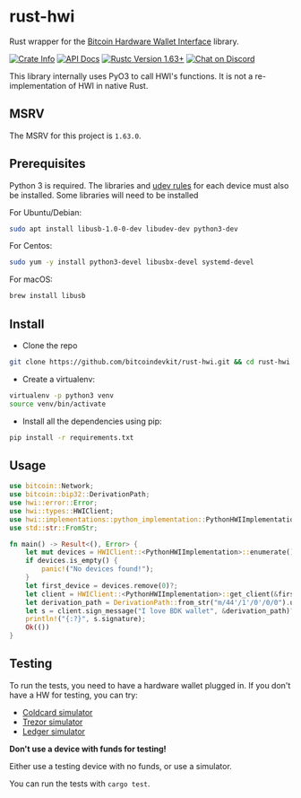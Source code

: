 # rust-hwi
Rust wrapper for the [Bitcoin Hardware Wallet Interface](https://github.com/bitcoin-core/HWI/) library.

<a href="https://crates.io/crates/hwi"><img alt="Crate Info" src="https://img.shields.io/crates/v/hwi.svg"/></a>
<a href="https://docs.rs/hwi"><img alt="API Docs" src="https://img.shields.io/badge/docs.rs-hwi-green"/></a>
<a href="https://blog.rust-lang.org/2022/08/11/Rust-1.63.0.html"><img alt="Rustc Version 1.63+" src="https://img.shields.io/badge/rustc-1.63%2B-lightgrey.svg"/></a>
<a href="https://discord.gg/d7NkDKm"><img alt="Chat on Discord" src="https://img.shields.io/discord/753336465005608961?logo=discord"></a>

This library internally uses PyO3 to call HWI's functions. It is not a re-implementation of HWI in native Rust.

## MSRV

The MSRV for this project is `1.63.0`.

## Prerequisites

Python 3 is required. The libraries and [udev rules](https://github.com/bitcoin-core/HWI/blob/master/hwilib/udev/README.md) for each device must also be installed. Some libraries will need to be installed

For Ubuntu/Debian:
```bash
sudo apt install libusb-1.0-0-dev libudev-dev python3-dev
```

For Centos:
```bash
sudo yum -y install python3-devel libusbx-devel systemd-devel
```

For macOS:
```bash
brew install libusb
```

## Install

- Clone the repo
```bash
git clone https://github.com/bitcoindevkit/rust-hwi.git && cd rust-hwi
```

- Create a virtualenv:

```bash
virtualenv -p python3 venv
source venv/bin/activate
```

- Install all the dependencies using pip:

```bash
pip install -r requirements.txt
```

## Usage

```rust
use bitcoin::Network;
use bitcoin::bip32::DerivationPath;
use hwi::error::Error;
use hwi::types::HWIClient;
use hwi::implementations::python_implementation::PythonHWIImplementation;
use std::str::FromStr;

fn main() -> Result<(), Error> {
    let mut devices = HWIClient::<PythonHWIImplementation>::enumerate()?;
    if devices.is_empty() {
        panic!("No devices found!");
    }
    let first_device = devices.remove(0)?;
    let client = HWIClient::<PythonHWIImplementation>::get_client(&first_device, true, Network::Bitcoin.into())?;
    let derivation_path = DerivationPath::from_str("m/44'/1'/0'/0/0").unwrap();
    let s = client.sign_message("I love BDK wallet", &derivation_path)?;
    println!("{:?}", s.signature);
    Ok(())
}
```

## Testing

To run the tests, you need to have a hardware wallet plugged in. If you don't have a HW for testing, you can try:
- [Coldcard simulator](https://github.com/Coldcard/firmware)
- [Trezor simulator](https://docs.trezor.io/trezor-firmware/core/emulator/index.html)
- [Ledger simulator](https://github.com/LedgerHQ/speculos)

**Don't use a device with funds for testing!**

Either use a testing device with no funds, or use a simulator.

You can run the tests with `cargo test`.
